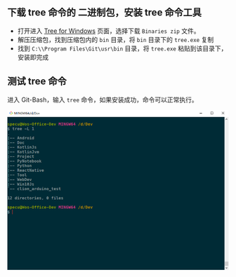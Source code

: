 ## 下载 tree 命令的 二进制包，安装 tree 命令工具

- 打开进入 [Tree for Windows](https://link.zhihu.com/?target=http%3A//gnuwin32.sourceforge.net/packages/tree.htm) 页面，选择下载 `Binaries zip` 文件。
- 解压压缩包，找到压缩包内的 `bin` 目录，将 `bin` 目录下的 `tree.exe` 复制
- 找到 `C:\\Program Files\Git\usr\bin` 目录，将 `tree.exe` 粘贴到该目录下，安装即完成



## 测试 tree 命令

进入 Git-Bash，输入 `tree` 命令，如果安装成功，命令可以正常执行。

![img](assets/v2-aae4041f383011a6b8df340047f0e258_r.jpg)	